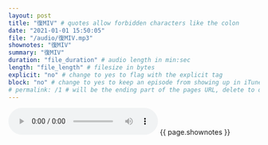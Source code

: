 ```yaml
---
layout: post
title: "復MIV" # quotes allow forbidden characters like the colon
date: "2021-01-01 15:50:05"
file: "/audio/復MIV.mp3"
shownotes: "復MIV"
summary: "復MIV"
duration: "file_duration" # audio length in min:sec
length: "file_length" # filesize in bytes
explicit: "no" # change to yes to flag with the explicit tag
block: "no" # change to yes to keep an episode from showing up in iTunes
# permalink: /1 # will be the ending part of the pages URL, delete to default to the title
---
```


<audio controls>
<source src="{{site.url}}{{site.baseurl}}{{ page.file }}" type="audio/x-mp3">
Your browser does not support the audio element.
</audio>
{{ page.shownotes }}
